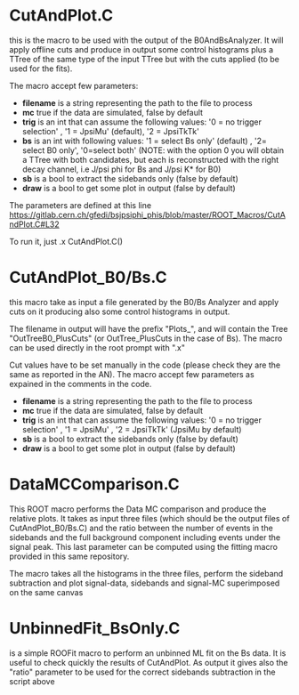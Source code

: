 # CutAndPlot.C
this is the macro to be used with the output of the B0AndBsAnalyzer. It will apply offline cuts and produce in output some control histograms plus 
a TTree of the same type of the input TTree but with the cuts applied (to be used for the fits).

The macro accept few parameters:

- **filename** is a string representing the path to the file to process
- **mc** true if the data are simulated, false by default
- **trig** is an int that can assume the following values: '0 = no trigger selection' , '1 = JpsiMu' (default), '2 = JpsiTkTk'
- **bs** is an int with following values: '1 = select Bs only' (default) , '2= select B0 only', '0=select both' (NOTE: with the option 0 you will obtain a TTree with both candidates, but each is reconstructed with the right decay channel, i.e J/psi phi for Bs and J/psi K* for B0)
- **sb** is a bool to extract the sidebands only (false by default)
- **draw** is a bool to get some plot in output (false by default)

The parameters are defined at this line https://gitlab.cern.ch/gfedi/bsjpsiphi_phis/blob/master/ROOT_Macros/CutAndPlot.C#L32

To run it, just .x CutAndPlot.C()

# CutAndPlot_B0/Bs.C
this macro take as input a file generated by the B0/Bs Analyzer and apply cuts on it producing also some control histograms in output.

The filename in output will have the prefix "Plots_", and will contain the Tree "OutTreeB0_PlusCuts" (or OutTree_PlusCuts in the case of Bs).
The macro can be used directly in the root prompt with ".x"

Cut values have to be set manually in the code (please check they are the same as reported in the AN).
The macro accept few parameters as expained in the comments in the code.

- **filename** is a string representing the path to the file to process
- **mc** true if the data are simulated, false by default
- **trig** is an int that can assume the following values: '0 = no trigger selection' , '1 = JpsiMu' , '2 = JpsiTkTk' (JpsiMu by default)
- **sb** is a bool to extract the sidebands only (false by default)
- **draw** is a bool to get some plot in output (false by default)

# DataMCComparison.C
This ROOT macro performs the Data MC comparison and produce the relative plots. It takes as input three files (which should be the output files of CutAndPlot_B0/Bs.C) and the ratio between
the number of events in the sidebands and the full background component including events under the signal peak. This last parameter can be computed using the fitting macro provided in this same repository.

The macro takes all the histograms in the three files, perform the sideband subtraction and plot signal-data, sidebands and signal-MC superimposed on the same canvas

# UnbinnedFit_BsOnly.C
is a simple ROOFit macro to perform an unbinned ML fit on the Bs data. It is useful to check quickly the results of CutAndPlot. As output it gives also the "ratio" parameter to be used for the correct sidebands subtraction in the script above 